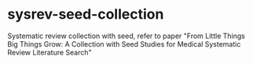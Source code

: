 # sysrev-seed-collection
Systematic review collection with seed, refer to paper "From Little Things Big Things Grow: A Collection with Seed Studies for Medical Systematic Review Literature Search"
